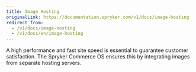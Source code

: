 ```yaml
---
title: Image Hosting
originalLink: https://documentation.spryker.com/v1/docs/image-hosting
redirect_from:
  - /v1/docs/image-hosting
  - /v1/docs/en/image-hosting
---
```


A high performance and fast site speed is essential to guarantee customer satisfaction. The Spryker Commerce OS ensures this by integrating images from separate hosting servers.
